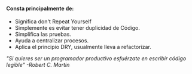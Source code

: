 #### Consta principalmente de:

* Significa don't Repeat Yourself
* Simplemente es evitar tener duplicidad de Código.
* Simplifica las pruebas.
* Ayuda a centralizar procesos.
* Aplica el principio DRY, usualmente lleva a refactorizar.

_"Si quieres ser un programador productivo esfuérzate en escribir código legible"_
*-Robert C. Martin*


